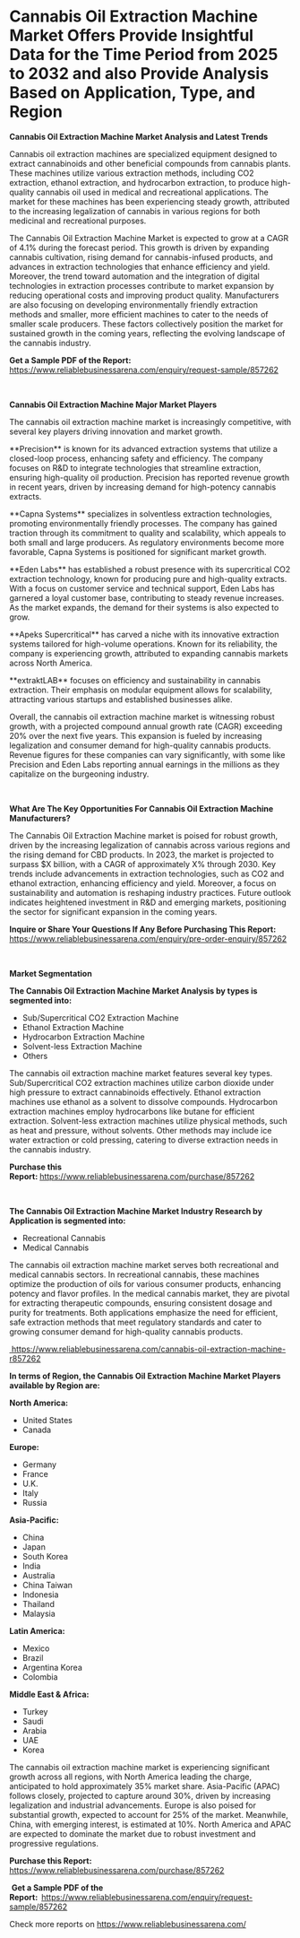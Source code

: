 <p><h1>Cannabis Oil Extraction Machine Market Offers Provide Insightful Data for the Time Period from 2025 to 2032 and also Provide Analysis Based on Application, Type, and Region</h1></p><p><strong>Cannabis Oil Extraction Machine Market Analysis and Latest Trends</strong></p>
<p><p>Cannabis oil extraction machines are specialized equipment designed to extract cannabinoids and other beneficial compounds from cannabis plants. These machines utilize various extraction methods, including CO2 extraction, ethanol extraction, and hydrocarbon extraction, to produce high-quality cannabis oil used in medical and recreational applications. The market for these machines has been experiencing steady growth, attributed to the increasing legalization of cannabis in various regions for both medicinal and recreational purposes.</p><p>The Cannabis Oil Extraction Machine Market is expected to grow at a CAGR of 4.1% during the forecast period. This growth is driven by expanding cannabis cultivation, rising demand for cannabis-infused products, and advances in extraction technologies that enhance efficiency and yield. Moreover, the trend toward automation and the integration of digital technologies in extraction processes contribute to market expansion by reducing operational costs and improving product quality. Manufacturers are also focusing on developing environmentally friendly extraction methods and smaller, more efficient machines to cater to the needs of smaller scale producers. These factors collectively position the market for sustained growth in the coming years, reflecting the evolving landscape of the cannabis industry.</p></p>
<p><strong>Get a Sample PDF of the Report:&nbsp;</strong> <a href="https://www.reliablebusinessarena.com/enquiry/request-sample/857262?utm_campaign=2221&utm_medium=2&utm_source=Github&utm_content=ia&utm_term=10042025&utm_id=cannabis-oil-extraction-machine">https://www.reliablebusinessarena.com/enquiry/request-sample/857262</a></p>
<p>&nbsp;</p>
<p><strong>Cannabis Oil Extraction Machine Major Market Players</strong></p>
<p><p>The cannabis oil extraction machine market is increasingly competitive, with several key players driving innovation and market growth. </p><p>**Precision** is known for its advanced extraction systems that utilize a closed-loop process, enhancing safety and efficiency. The company focuses on R&D to integrate technologies that streamline extraction, ensuring high-quality oil production. Precision has reported revenue growth in recent years, driven by increasing demand for high-potency cannabis extracts.</p><p>**Capna Systems** specializes in solventless extraction technologies, promoting environmentally friendly processes. The company has gained traction through its commitment to quality and scalability, which appeals to both small and large producers. As regulatory environments become more favorable, Capna Systems is positioned for significant market growth.</p><p>**Eden Labs** has established a robust presence with its supercritical CO2 extraction technology, known for producing pure and high-quality extracts. With a focus on customer service and technical support, Eden Labs has garnered a loyal customer base, contributing to steady revenue increases. As the market expands, the demand for their systems is also expected to grow.</p><p>**Apeks Supercritical** has carved a niche with its innovative extraction systems tailored for high-volume operations. Known for its reliability, the company is experiencing growth, attributed to expanding cannabis markets across North America. </p><p>**extraktLAB** focuses on efficiency and sustainability in cannabis extraction. Their emphasis on modular equipment allows for scalability, attracting various startups and established businesses alike.</p><p>Overall, the cannabis oil extraction machine market is witnessing robust growth, with a projected compound annual growth rate (CAGR) exceeding 20% over the next five years. This expansion is fueled by increasing legalization and consumer demand for high-quality cannabis products. Revenue figures for these companies can vary significantly, with some like Precision and Eden Labs reporting annual earnings in the millions as they capitalize on the burgeoning industry.</p></p>
<p>&nbsp;</p>
<p><strong>What Are The Key Opportunities For Cannabis Oil Extraction Machine Manufacturers?</strong></p>
<p><p>The Cannabis Oil Extraction Machine market is poised for robust growth, driven by the increasing legalization of cannabis across various regions and the rising demand for CBD products. In 2023, the market is projected to surpass $X billion, with a CAGR of approximately X% through 2030. Key trends include advancements in extraction technologies, such as CO2 and ethanol extraction, enhancing efficiency and yield. Moreover, a focus on sustainability and automation is reshaping industry practices. Future outlook indicates heightened investment in R&D and emerging markets, positioning the sector for significant expansion in the coming years.</p></p>
<p><strong>Inquire or Share Your Questions If Any Before Purchasing This Report:</strong> <a href="https://www.reliablebusinessarena.com/enquiry/pre-order-enquiry/857262?utm_campaign=2221&utm_medium=2&utm_source=Github&utm_content=ia&utm_term=10042025&utm_id=cannabis-oil-extraction-machine">https://www.reliablebusinessarena.com/enquiry/pre-order-enquiry/857262</a></p>
<p>&nbsp;</p>
<p><strong>Market Segmentation</strong></p>
<p><strong>The Cannabis Oil Extraction Machine Market Analysis by types is segmented into:</strong></p>
<p><ul><li>Sub/Supercritical CO2 Extraction Machine</li><li>Ethanol Extraction Machine</li><li>Hydrocarbon Extraction Machine</li><li>Solvent-less Extraction Machine</li><li>Others</li></ul></p>
<p><p>The cannabis oil extraction machine market features several key types. Sub/Supercritical CO2 extraction machines utilize carbon dioxide under high pressure to extract cannabinoids effectively. Ethanol extraction machines use ethanol as a solvent to dissolve compounds. Hydrocarbon extraction machines employ hydrocarbons like butane for efficient extraction. Solvent-less extraction machines utilize physical methods, such as heat and pressure, without solvents. Other methods may include ice water extraction or cold pressing, catering to diverse extraction needs in the cannabis industry.</p></p>
<p><strong>Purchase this Report:&nbsp;</strong><a href="https://www.reliablebusinessarena.com/purchase/857262?utm_campaign=2221&utm_medium=2&utm_source=Github&utm_content=ia&utm_term=10042025&utm_id=cannabis-oil-extraction-machine">https://www.reliablebusinessarena.com/purchase/857262</a></p>
<p>&nbsp;</p>
<p><strong>The Cannabis Oil Extraction Machine Market Industry Research by Application is segmented into:</strong></p>
<p><ul><li>Recreational Cannabis</li><li>Medical Cannabis</li></ul></p>
<p><p>The cannabis oil extraction machine market serves both recreational and medical cannabis sectors. In recreational cannabis, these machines optimize the production of oils for various consumer products, enhancing potency and flavor profiles. In the medical cannabis market, they are pivotal for extracting therapeutic compounds, ensuring consistent dosage and purity for treatments. Both applications emphasize the need for efficient, safe extraction methods that meet regulatory standards and cater to growing consumer demand for high-quality cannabis products.</p></p>
<p><a href="https://www.reliablebusinessarena.com/cannabis-oil-extraction-machine-r857262?utm_campaign=2221&utm_medium=2&utm_source=Github&utm_content=ia&utm_term=10042025&utm_id=cannabis-oil-extraction-machine">&nbsp;https://www.reliablebusinessarena.com/cannabis-oil-extraction-machine-r857262</a></p>
<p><strong>In terms of Region, the Cannabis Oil Extraction Machine Market Players available by Region are:</strong></p>
<p>
    <p> <strong> North America: </strong>
        <ul>
            <li>United States</li>
            <li>Canada</li>
        </ul>
        </p> 
    <p> <strong> Europe: </strong>
        <ul>
            <li>Germany</li>
            <li>France</li>
            <li>U.K.</li>
            <li>Italy</li>
            <li>Russia</li>
        </ul>
        </p> 
    <p> <strong> Asia-Pacific: </strong>
        <ul>
            <li>China</li>
            <li>Japan</li>
            <li>South Korea</li>
            <li>India</li>
            <li>Australia</li>
            <li>China Taiwan</li>
            <li>Indonesia</li>
            <li>Thailand</li>
            <li>Malaysia</li>
        </ul>
        </p> 
    <p> <strong> Latin America: </strong>
        <ul>
            <li>Mexico</li>
            <li>Brazil</li>
            <li>Argentina Korea</li>
            <li>Colombia</li>
        </ul>
        </p> 
    <p> <strong> Middle East & Africa: </strong>
        <ul>
            <li>Turkey</li>
            <li>Saudi</li>
            <li>Arabia</li>
            <li>UAE</li>
            <li>Korea</li>
        </ul>
    </p>
    </p>
<p><p>The cannabis oil extraction machine market is experiencing significant growth across all regions, with North America leading the charge, anticipated to hold approximately 35% market share. Asia-Pacific (APAC) follows closely, projected to capture around 30%, driven by increasing legalization and industrial advancements. Europe is also poised for substantial growth, expected to account for 25% of the market. Meanwhile, China, with emerging interest, is estimated at 10%. North America and APAC are expected to dominate the market due to robust investment and progressive regulations.</p></p>
<p><strong>Purchase this Report: </strong><a href="https://www.reliablebusinessarena.com/purchase/857262?utm_campaign=2221&utm_medium=2&utm_source=Github&utm_content=ia&utm_term=10042025&utm_id=cannabis-oil-extraction-machine">https://www.reliablebusinessarena.com/purchase/857262</a></p>
<p>&nbsp;<strong>Get a Sample PDF of the Report:&nbsp;&nbsp;</strong><a href="https://www.reliablebusinessarena.com/enquiry/request-sample/857262?utm_campaign=2221&utm_medium=2&utm_source=Github&utm_content=ia&utm_term=10042025&utm_id=cannabis-oil-extraction-machine">https://www.reliablebusinessarena.com/enquiry/request-sample/857262</a></p>
<p><strong></strong></p>
<p>Check more reports on <a href="https://www.reliablebusinessarena.com/?utm_campaign=2221&utm_medium=2&utm_source=Github&utm_content=ia&utm_term=10042025&utm_id=cannabis-oil-extraction-machine">https://www.reliablebusinessarena.com/</a></p>